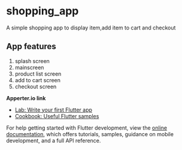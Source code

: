 # shopping_app

A simple shopping app to display item,add item to cart and checkout

## App features

1. splash screen
2. mainscreen
3. product list screen
4. add to cart screen
5. checkout screen

**Apperter.io link**

- [Lab: Write your first Flutter app](https://docs.flutter.dev/get-started/codelab)
- [Cookbook: Useful Flutter samples](https://docs.flutter.dev/cookbook)

For help getting started with Flutter development, view the
[online documentation](https://docs.flutter.dev/), which offers tutorials,
samples, guidance on mobile development, and a full API reference.
